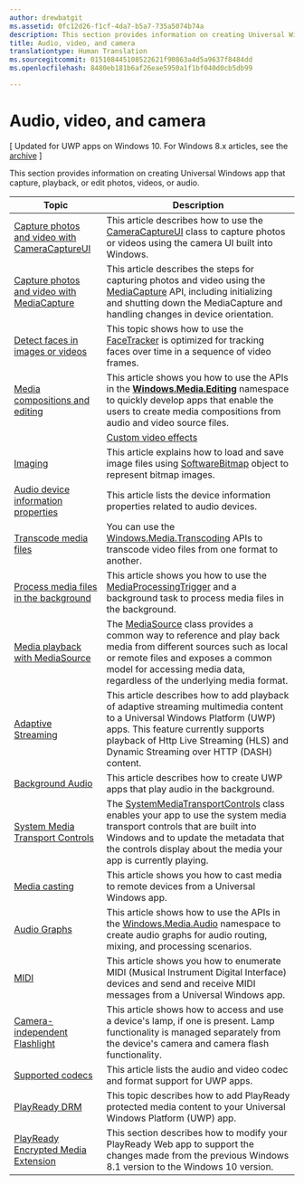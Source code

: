```yaml
---
author: drewbatgit
ms.assetid: 0fc12d26-f1cf-4da7-b5a7-735a5074b74a
description: This section provides information on creating Universal Windows app that capture, playback, or edit photos, videos, or audio.
title: Audio, video, and camera
translationtype: Human Translation
ms.sourcegitcommit: 015108445108522621f90863a4d5a9637f8484dd
ms.openlocfilehash: 8480eb181b6af26eae5950a1f1bf040d0cb5db99

---
```


# Audio, video, and camera

\[ Updated for UWP apps on Windows 10. For Windows 8.x articles, see the [archive](http://go.microsoft.com/fwlink/p/?linkid=619132) \]

This section provides information on creating Universal Windows app that capture, playback, or edit photos, videos, or audio.
 
| Topic                                                                                             | Description                                                                                                                                                                                                                                                                                    |
|---------------------------------------------------------------------------------------------------|------------------------------------------------------------------------------------------------------------------------------------------------------------------------------------------------------------------------------------------------------------------------------------------------|
| [Capture photos and video with CameraCaptureUI](capture-photos-and-video-with-cameracaptureui.md) | This article describes how to use the [CameraCaptureUI](capture-photos-and-video-with-cameracaptureui.md) class to capture photos or videos using the camera UI built into Windows.                                                                                                            |
| [Capture photos and video with MediaCapture](capture-photos-and-video-with-mediacapture.md)       | This article describes the steps for capturing photos and video using the [MediaCapture](https://msdn.microsoft.com/library/windows/apps/br241124) API, including initializing and shutting down the MediaCapture and handling changes in device orientation.                                  |
| [Detect faces in images or videos](detect-and-track-faces-in-an-image.md)                         | This topic shows how to use the [FaceTracker](https://msdn.microsoft.com/library/windows/apps/dn974150) is optimized for tracking faces over time in a sequence of video frames.                                                                                                               |
| [Media compositions and editing](media-compositions-and-editing.md)                               | This article shows you how to use the APIs in the [**Windows.Media.Editing**](https://msdn.microsoft.com/library/windows/apps/dn640565) namespace to quickly develop apps that enable the users to create media compositions from audio and video source files.                                    |
                                                                                                                                        | [Custom video effects](custom-video-effects.md)                               | This article describes how to create a Windows Runtime Compontent that implements the IBasicVideoEffect interface to allows you to create custom effects for video streams.                                                                                                                                |
| [Imaging](imaging.md)                                                                             | This article explains how to load and save image files using [SoftwareBitmap](https://msdn.microsoft.com/library/windows/apps/dn887358) object to represent bitmap images.                                                                                                                     |
| [Audio device information properties](audio-device-information-properties.md)                                                                             | This article lists the device information properties related to audio devices.                                                                                                                      |
| [Transcode media files](transcode-media-files.md)                                                 | You can use the [Windows.Media.Transcoding](https://msdn.microsoft.com/library/windows/apps/br207105) APIs to transcode video files from one format to another.                                                                                                                                |
| [Process media files in the background](process-media-files-in-the-background.md)                 | This article shows you how to use the [MediaProcessingTrigger](https://msdn.microsoft.com/library/windows/apps/dn806005) and a background task to process media files in the background.                                                                                             |
| [Media playback with MediaSource](media-playback-with-mediasource.md)                             | The [MediaSource](https://msdn.microsoft.com/library/windows/apps/dn930905) class provides a common way to reference and play back media from different sources such as local or remote files and exposes a common model for accessing media data, regardless of the underlying media format.  |
| [Adaptive Streaming](adaptive-streaming.md)                                                       | This article describes how to add playback of adaptive streaming multimedia content to a Universal Windows Platform (UWP) apps. This feature currently supports playback of Http Live Streaming (HLS) and Dynamic Streaming over HTTP (DASH) content.                                          |
| [Background Audio](background-audio.md)                                                           | This article describes how to create UWP apps that play audio in the background.                                                                                                                                                                                                               |
| [System Media Transport Controls](system-media-transport-controls.md)                             | The [SystemMediaTransportControls](https://msdn.microsoft.com/library/windows/apps/dn278677) class enables your app to use the system media transport controls that are built into Windows and to update the metadata that the controls display about the media your app is currently playing. |
| [Media casting](media-casting.md)                                                                 | This article shows you how to cast media to remote devices from a Universal Windows app.                                                                                                                                                                                                       |
| [Audio Graphs](audio-graphs.md)                                                                   | This article shows how to use the APIs in the [Windows.Media.Audio](https://msdn.microsoft.com/library/windows/apps/dn914341) namespace to create audio graphs for audio routing, mixing, and processing scenarios.                                                                            |
| [MIDI](midi.md)                                                                                   | This article shows you how to enumerate MIDI (Musical Instrument Digital Interface) devices and send and receive MIDI messages from a Universal Windows app.                                                                                                                                   |
| [Camera-independent Flashlight](camera-independent-flashlight.md)                                 | This article shows how to access and use a device's lamp, if one is present. Lamp functionality is managed separately from the device's camera and camera flash functionality.                                                                                                                 |
| [Supported codecs](supported-codecs.md)                                                           | This article lists the audio and video codec and format support for UWP apps.                                                                                                                                                                                                                  |
| [PlayReady DRM](playready-client-sdk.md)                                                          | This topic describes how to add PlayReady protected media content to your Universal Windows Platform (UWP) app.                                                                                                                                                                                |
| [PlayReady Encrypted Media Extension](playready-encrypted-media-extension.md)                     | This section describes how to modify your PlayReady Web app to support the changes made from the previous Windows 8.1 version to the Windows 10 version.                                                                                                                                       |

 

 

 







<!--HONumber=Jul16_HO3-->


